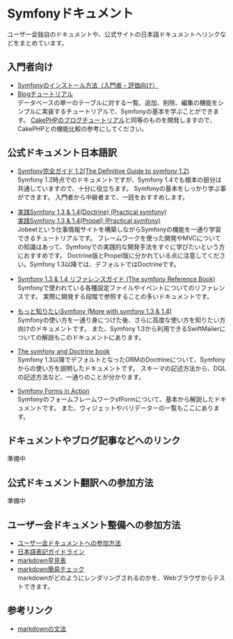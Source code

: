 Symfonyドキュメント
=============================

ユーザー会独自のドキュメントや、公式サイトの日本語ドキュメントへリンクなどをまとめています。


入門者向け
--------

- [Symfonyのインストール方法（入門者・評価向け）](docs/for-beginners/installation)
- [Blogチュートリアル](docs/for-beginners/blog-tutorial/?sk=file&so=asc)<br />
  データベースの単一のテーブルに対する一覧、追加、削除、編集の機能をシンプルに実装するチュートリアルで、Symfonyの基本を学ぶことができます。
  [CakePHPのブログチュートリアル](http://book.cakephp.org/ja/view/219/Blog)と同等のものを開発しますので、CakePHPとの機能比較の参考にしてください。


公式ドキュメント日本語訳
------------------------

- [Symfony完全ガイド 1.2(The Definitive Guide to symfony 1.2)](http://cloud.github.com/downloads/masakielastic/masakielastic.github.com/sf-book-1.2-ja.pdf)<br />
  Symfony 1.2時点でのドキュメントですが、Symfony 1.4でも根本の部分は共通していますので、十分に役立ちます。
  Symfonyの基本をしっかり学ぶ事ができます。
  入門者から中級者まで、一読をおすすめします。
  
- [実践Symfony 1.3 & 1.4(Doctrine) (Practical symfony)](http://downloads.sarabande.jp/symfony/1.4/jobeet-1.4-doctrine-ja.pdf)<br />
  [実践Symfony 1.3 & 1.4(Propel) (Practical symfony)](http://downloads.sarabande.jp/symfony/1.4/jobeet-1.4-propel-ja.pdf)<br />
  Jobeetという仕事情報サイトを構築しながらSymfonyの機能を一通り学習できるチュートリアルです。
  フレームワークを使った開発やMVCについての知識はあって、Symfonyでの実践的な開発手法をすぐに学びたいという方におすすめです。
  Doctrine版とPropel版に分かれている点に注意してください。Symfony 1.3以降では、デフォルトではDoctrineです。

- [Symfony 1.3 & 1.4 リファレンスガイド (The symfony Reference Book)](http://cloud.github.com/downloads/masakielastic/masakielastic.github.com/sf-reference-1.3-1.4-ja.pdf)<br />
  Symfonyで使われている各種設定ファイルやイベントについてのリファレンスです。
  実際に開発する段階で参照することの多いドキュメントです。

- [もっと知りたいSymfony (More with symfony 1.3 & 1.4)](http://dl.dropbox.com/u/957604/sf-advent2009-ja.pdf)<br />
  Symfonyの使い方を一通り身につけた後、さらに高度な使い方を知りたい方向けのドキュメントです。
  また、Symfony 1.3から利用できるSwiftMailerについての解説もこのドキュメントにあります。

- [The symfony and Doctrine book](http://www.symfony-project.org/doctrine/1_2/ja/)<br />
  Symfony 1.3以降でデフォルトとなったORMのDoctrineについて、Symfonyからの使い方を説明したドキュメントです。
  スキーマの記述方法から、DQLの記述方法など、一通りのことが分かります。

- [Symfony Forms in Action](http://www.symfony-project.org/forms/1_2/ja/)<br />
  SymfonyのフォームフレームワークsfFormについて、基本から解説したドキュメントです。
  また、ウィジェットやバリデーターの一覧もここにあります。




ドキュメントやブログ記事などへのリンク
--------------------------------------

準備中



公式ドキュメント翻訳への参加方法
--------------------------------

準備中



ユーザー会ドキュメント整備への参加方法
--------------------------------------

- [ユーザー会ドキュメントへの参加方法](joining-userdocs)
- [日本語表記ガイドライン](japanese-style)
- [markdown早見表](markdown-sample)
- [markdown簡易チェック](http://www.symfony-project.org/plugins/markdown_dingus)<br />
  markdownがどのようにレンダリングされるのかを、Webブラウザからテストできます。



参考リンク
----------

- [markdownの文法](http://blog.2310.net/archives/6)


